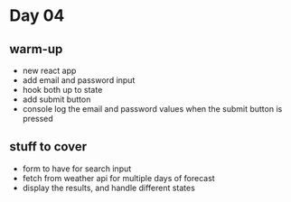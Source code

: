 # Day 04

## warm-up

- new react app
- add email and password input
- hook both up to state
- add submit button
- console log the email and password values when the submit button is pressed

## stuff to cover

- form to have for search input
- fetch from weather api for multiple days of forecast
- display the results, and handle different states
